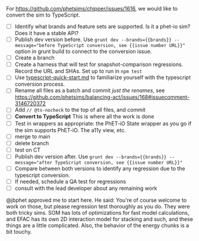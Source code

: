 For https://github.com/phetsims/chipper/issues/1616, we would like to convert the sim to TypeScript.

- [ ] Identify what brands and feature sets are supported. Is it a phet-io sim? Does it have a stable API?
- [ ] Publish dev version before. Use `grunt dev --brands={{brands}} --message="before TypeScript conversion, see {{issue number URL}}"` option in grunt build to connect to the conversion issue.
- [ ] Create a branch
- [ ] Create a harness that will test for snapshot-comparison regressions. Record the URL and SHAs. Set up to run in `npm test`
- [ ] Use [typescript-quick-start.md](https://github.com/phetsims/phet-info/blob/cdee426ece5ea24fff45d92194ce9638b8cf1bb0/doc/typescript-quick-start.md) to familiarize yourself with the typescript conversion process.
- [ ] Rename all files as a batch and commit *just the renames*, see https://github.com/phetsims/balancing-act/issues/168#issuecomment-3146720372
- [ ] Add `// @ts-nocheck` to the top of all files, and commit
- [ ] **Convert to TypeScript** This is where all the work is done
- [ ] Test in wrappers as appropriate: the PhET-iO State wrapper as you go if the sim supports PhET-iO. The a11y view, etc.
- [ ] merge to main
- [ ] delete branch
- [ ] test on CT
- [ ] Publish dev version after. Use `grunt dev --brands={{brands}} --message="after TypeScript conversion, see {{issue number URL}}"`
- [ ] Compare between both versions to identify any regression due to the typescript conversion.
- [ ] If needed, schedule a QA test for regressions
- [ ] consult with the lead developer about any remaining work

@jbphet approved me to start here. He said: You're of course welcome to work on those, but please regression test thoroughly as you do.  They were both tricky sims.  SOM has lots of optimizations for fast model calculations, and EFAC has its own 2D interaction model for stacking and such, and these things are a little complicated.  Also, the behavior of the energy chunks is a bit touchy.
